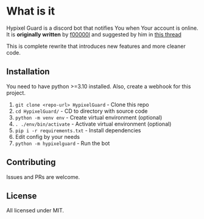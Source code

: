 # What is it

Hypixel Guard is a discord bot that notifies You when Your account is online.
It is **originally written** by [f00000l](https://hypixel.net/members/f0000l.4514893/) and suggested by him in [this thread](https://hypixel.net/threads/writing-a-discord-bot-to-run-24-7.5232684/#post-37518402)

This is complete rewrite that introduces new features and more cleaner code.

## Installation

You need to have python >=3.10 installed. Also, create a webhook for this project.

1. ``git clone <repo-url> HypixelGuard`` - Clone this repo
2. ``cd HypixelGuard/`` - CD to directory with source code
3. ``python -m venv env`` - Create virtual environment (optional)
4. ``. ./env/bin/activate`` - Activate virtual environment (optional)
5. ``pip i -r requirements.txt`` - Install dependencies
6. Edit config by your needs
7. ``python -m hypixelguard`` - Run the bot

## Contributing

Issues and PRs are welcome.

## License

All licensed under MIT.
